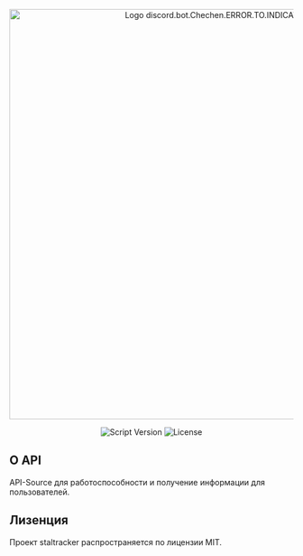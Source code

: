 <p align="center">
      <img src="https://i.ibb.co/48HSDPT/rounded-in-photoretrica-1.png" alt="Logo discord.bot.Chechen.ERROR.TO.INDICATION" width="726">
</p>

<p align="center">
   <img src="https://img.shields.io/badge/https%3A%2F%2Fimg.shields.io%2Fbadge%2Fany_text-%D0%92%D0%B5%D1%80%D1%81%D0%B8%D1%8F%20%D0%B1%D0%BE%D1%82%D0%B0-blue?logo=pinboard&logoColor=%235865F2&label=v0.0.7" alt="Script Version">
   <img src="https://img.shields.io/badge/https%3A%2F%2Fimg.shields.io%2Fbadge%2Fany_text-MIT-blue?label=License&labelColor=107%2C%20255%2C%20112&color=107%2C%20255%2C%20112" alt="License">
</p>

## О API

API-Source для работоспособности и получение информации для пользователей.

## Лизенция

Проект staltracker распространяется по лицензии MIT.
